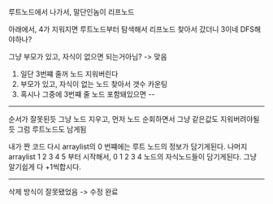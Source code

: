루트노드에서 나가서, 말단인놈이 리프노드

아래에서, 4가 지워지면 루트노드부터 탐색해서 리프노드 찾아서 갔더니 3이네
DFS해야하나?

그냥 부모가 있고, 자식이 없으면 되는거아님? -> 맞음

1. 일단 3번쨰 줄꺼 노드 지워버린다
2. 부모가 있고, 자식이 없는 노드 찾아서 갯수 카운팅
3. 혹시나 그중에 3번쨰 줄 노드 포함돼있으면 --

---

순서가 잘못된듯
그냥 노드 지우고, 먼저 노드 순회하면서 그냥 같은값도 지워버려야될듯
그럼 루트노드도 남게됨

내가 짠 코드 다시
arraylist의 0 번쨰에는 루트 노드의 정보가 담기게된다.
나머지 arraylist 1 2 3 4 5 부터 시작해서,
0 1 2 3 4 노드의 자식노드들이 담기게된다.
그냥 알기쉽게 다 +1씩합시다.

---

삭제 방식이 잘못됐었음
-> 수정 완료
